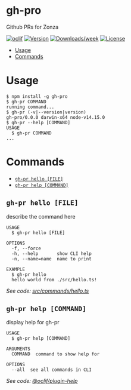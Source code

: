 gh-pro
======

Github PRs for Zonza

[![oclif](https://img.shields.io/badge/cli-oclif-brightgreen.svg)](https://oclif.io)
[![Version](https://img.shields.io/npm/v/gh-pro.svg)](https://npmjs.org/package/gh-pro)
[![Downloads/week](https://img.shields.io/npm/dw/gh-pro.svg)](https://npmjs.org/package/gh-pro)
[![License](https://img.shields.io/npm/l/gh-pro.svg)](https://github.com/hogarthww-labs/gh-pro/blob/master/package.json)

<!-- toc -->
* [Usage](#usage)
* [Commands](#commands)
<!-- tocstop -->
# Usage
<!-- usage -->
```sh-session
$ npm install -g gh-pro
$ gh-pr COMMAND
running command...
$ gh-pr (-v|--version|version)
gh-pro/0.0.0 darwin-x64 node-v14.15.0
$ gh-pr --help [COMMAND]
USAGE
  $ gh-pr COMMAND
...
```
<!-- usagestop -->
# Commands
<!-- commands -->
* [`gh-pr hello [FILE]`](#gh-pr-hello-file)
* [`gh-pr help [COMMAND]`](#gh-pr-help-command)

## `gh-pr hello [FILE]`

describe the command here

```
USAGE
  $ gh-pr hello [FILE]

OPTIONS
  -f, --force
  -h, --help       show CLI help
  -n, --name=name  name to print

EXAMPLE
  $ gh-pr hello
  hello world from ./src/hello.ts!
```

_See code: [src/commands/hello.ts](https://github.com/hogarthww-labs/gh-pro/blob/v0.0.0/src/commands/hello.ts)_

## `gh-pr help [COMMAND]`

display help for gh-pr

```
USAGE
  $ gh-pr help [COMMAND]

ARGUMENTS
  COMMAND  command to show help for

OPTIONS
  --all  see all commands in CLI
```

_See code: [@oclif/plugin-help](https://github.com/oclif/plugin-help/blob/v3.2.3/src/commands/help.ts)_
<!-- commandsstop -->
